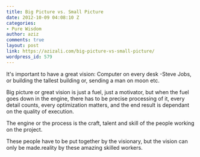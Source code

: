 ```yaml
---
title: Big Picture vs. Small Picture
date: 2012-10-09 04:08:10 Z
categories:
- Pure Wisdom
author: aziz
comments: true
layout: post
link: https://azizali.com/big-picture-vs-small-picture/
wordpress_id: 579
---
```


It's important to have a great vision: Computer on every desk -Steve Jobs, or building the tallest building or, sending a man on moon etc.

Big picture or great vision is just a fuel, just a motivator, but when the fuel goes down in the engine, there has to be precise processing of it, every detail counts, every optimization matters, and the end result is dependant on the quality of execution.

The engine or the process is the craft, talent and skill of the people working on the project.

These people have to be put together by the visionary, but the vision can only be made.reality by these amazing skilled workers.
